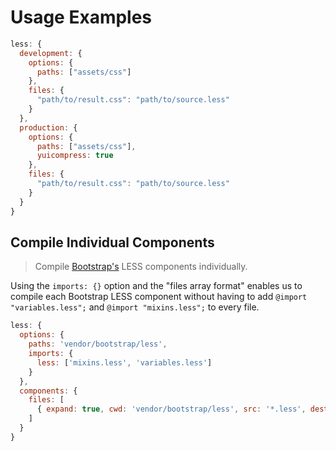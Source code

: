 # Usage Examples

```js
less: {
  development: {
    options: {
      paths: ["assets/css"]
    },
    files: {
      "path/to/result.css": "path/to/source.less"
    }
  },
  production: {
    options: {
      paths: ["assets/css"],
      yuicompress: true
    },
    files: {
      "path/to/result.css": "path/to/source.less"
    }
  }
}
```

## Compile Individual Components

> Compile [Bootstrap's](https://github.com/twbs/bootstrap) LESS components individually.

Using the `imports: {}` option and the "files array format" enables us to compile each Bootstrap
LESS component without having to add `@import "variables.less";` and `@import "mixins.less";` to
every file.

```javascript
less: {
  options: {
    paths: 'vendor/bootstrap/less',
    imports: {
      less: ['mixins.less', 'variables.less']
    }
  },
  components: {
    files: [
      { expand: true, cwd: 'vendor/bootstrap/less', src: '*.less', dest: 'assets/css/', ext: '.css' }
    ]
  }
}
```